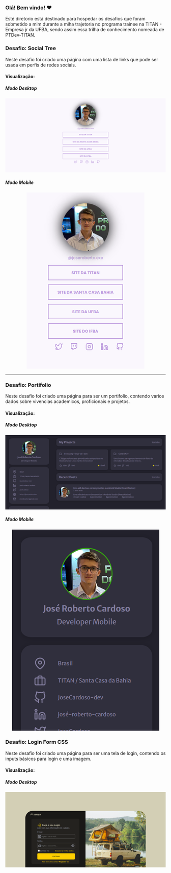### Olá! Bem vindo! ❤️

Esté diretorio está destinado para hospedar os desafios que foram sobmetido a mim durante a miha trajetoria no programa trainee na TITAN - Empresa jr da UFBA, sendo assim essa trilha de conhecimento nomeada de PTDev-TITAN.



### Desafio: Social Tree

Neste desafio foi criado uma página com uma lista de links que pode ser usada em perfis de redes sociais.

#### Visualização:


##### Modo Desktop

<p align="center">
  <img src="./Desafio-Social_Tree/assets/view-project/view_desktop.png">
</p>

##### Modo Mobile

<p align="center">
  <img src="./Desafio-Social_Tree/assets/view-project/view_mobile.png">
</p>

***

### Desafio: Portifolio

Neste desafio foi criado uma página para ser um portifolio, contendo varios dados sobre vivencias academicos, proficionais e projetos.

#### Visualização:

##### Modo Desktop

<p align="center">
  <img src="./Desafio-Portfolio/assets/img/view-project/modo-desktop.png">
</p>

##### Modo Mobile

<p align="center">
  <img src="./Desafio-Portfolio/assets/img/view-project/modo-mobile.png">
</p>

### Desafio: Login Form CSS

Neste desafio foi criado uma página para ser uma tela de login, contendo os inputs básicos para login e uma imagem.

#### Visualização:

##### Modo Desktop

<p align="center">
  <img src="./Desafio_Login-Form-CSS/images/img-forms.png">
</p>